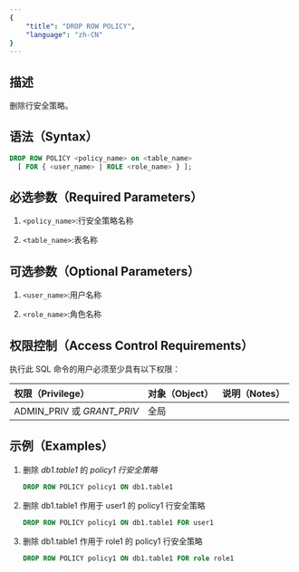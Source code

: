 ```yaml
---
{
    "title": "DROP ROW POLICY",
    "language": "zh-CN"
}
---
```


<!--
Licensed to the Apache Software Foundation (ASF) under one
or more contributor license agreements.  See the NOTICE file
distributed with this work for additional information
regarding copyright ownership.  The ASF licenses this file
to you under the Apache License, Version 2.0 (the
"License"); you may not use this file except in compliance
with the License.  You may obtain a copy of the License at

  http://www.apache.org/licenses/LICENSE-2.0

Unless required by applicable law or agreed to in writing,
software distributed under the License is distributed on an
"AS IS" BASIS, WITHOUT WARRANTIES OR CONDITIONS OF ANY
KIND, either express or implied.  See the License for the
specific language governing permissions and limitations
under the License.
-->


## 描述
删除行安全策略。

## 语法（Syntax）

```sql
DROP ROW POLICY <policy_name> on <table_name>
  [ FOR { <user_name> | ROLE <role_name> } ];
```

## 必选参数（Required Parameters）

1. `<policy_name>`:行安全策略名称

2. `<table_name>`:表名称

## 可选参数（Optional Parameters）

1. `<user_name>`:用户名称

2. `<role_name>`:角色名称

## 权限控制（Access Control Requirements）

执行此 SQL 命令的用户必须至少具有以下权限：

| 权限（Privilege）          | 对象（Object） | 说明（Notes） |
| :------------------------- | :------------- | :------------ |
| ADMIN_PRIV 或 *GRANT_PRIV* | 全局           |               |

## 示例（Examples）

1. 删除 *db1.table1* 的 *policy1 行安全策略*

    ```sql
    DROP ROW POLICY policy1 ON db1.table1
    ```

2. 删除 db1.table1 作用于 user1 的 policy1 行安全策略

    ```sql
    DROP ROW POLICY policy1 ON db1.table1 FOR user1
    ```

3. 删除 db1.table1 作用于 role1 的 policy1 行安全策略

    ```sql
    DROP ROW POLICY policy1 ON db1.table1 FOR role role1
    ```

